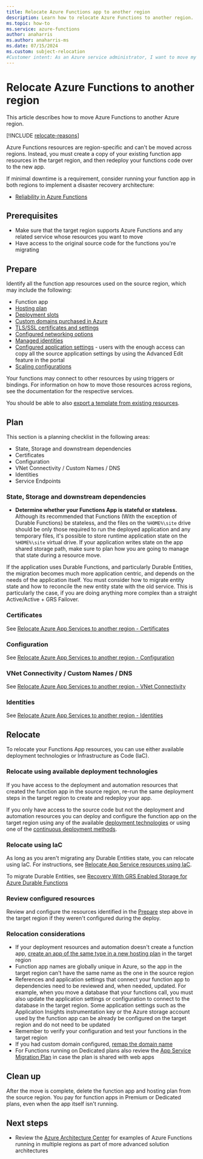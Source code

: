```yaml
---
title: Relocate Azure Functions app to another region
description: Learn how to relocate Azure Functions to another region.
ms.topic: how-to
ms.service: azure-functions
author: anaharris
ms.author: anaharris-ms
ms.date: 07/15/2024
ms.custom: subject-relocation
#Customer intent: As an Azure service administrator, I want to move my Azure Functions resources to another Azure region.
---
```


# Relocate Azure Functions to another region

This article describes how to move Azure Functions to another Azure region.

[!INCLUDE [relocate-reasons](./includes/service-relocation-reason-include.md)]

Azure Functions resources are region-specific and can't be moved across regions. Instead, you must create a copy of your existing function app resources in the target region, and then redeploy your functions code over to the new app.

If minimal downtime is a requirement, consider running your function app in both regions to implement a disaster recovery architecture:

- [Reliability in Azure Functions](../reliability/reliability-functions.md#cross-region-disaster-recovery-and-business-continuity)


## Prerequisites

- Make sure that the target region supports Azure Functions and any related service whose resources you want to move
- Have access to the original source code for the functions you're migrating

## Prepare

Identify all the function app resources used on the source region, which may include the following:

- Function app
- [Hosting plan](../azure-functions/functions-scale.md#overview-of-plans)
- [Deployment slots](../azure-functions/functions-deployment-slots.md)
- [Custom domains purchased in Azure](../app-service/manage-custom-dns-buy-domain.md)
- [TLS/SSL certificates and settings](../app-service/configure-ssl-certificate.md)
- [Configured networking options](../azure-functions/functions-networking-options.md)
- [Managed identities](../app-service/overview-managed-identity.md)
- [Configured application settings](../azure-functions/functions-how-to-use-azure-function-app-settings.md) - users with the enough access can copy all the source application settings by using the Advanced Edit feature in the portal
- [Scaling configurations](../azure-functions/functions-scale.md#scale)

Your functions may connect to other resources by using triggers or bindings. For information on how to move those resources across regions, see the documentation for the respective services.

You should be able to also [export a template from existing resources](../azure-resource-manager/templates/export-template-portal.md).


## Plan

This section is a planning checklist in the following areas:

- State, Storage and downstream dependencies
- Certificates
- Configuration
- VNet Connectivity / Custom Names / DNS
- Identities
- Service Endpoints


### State, Storage and downstream dependencies

- **Determine whether your Functions App is stateful or stateless.**  Although its recommended that Functions (With the exception of Durable Functions) be stateless, and the files on the `%HOME%\site` drive should be only those required to run the deployed application and any temporary files, it's possible to store runtime application state on the `%HOME%\site` virtual drive. If your application writes state on the app shared storage path, make sure to plan how you are going to manage that state during a resource move.

If the application uses Durable Functions, and particularly Durable Entities, the migration becomes much more application centric, and depends on the needs of the application itself. You must consider how to migrate entity state and how to reconcile the new entity state with the old service. This is particularly the case, if you are doing anything more complex than a straight Active/Active + GRS Failover.

### Certificates

See [Relocate Azure App Services to another region - Certificates](relocation-app-services.md#certificates)

### Configuration

See [Relocate Azure App Services to another region - Configuration](relocation-app-services.md#configuration)

### VNet Connectivity / Custom Names / DNS

See [Relocate Azure App Services to another region - VNet Connectivity](relocation-app-services.md#vnet-connectivity-custom-names-dns)

### Identities

See [Relocate Azure App Services to another region - Identities](relocation-app-services.md#ideentities)

## Relocate

To relocate your Functions App resources, you can use either available deployment technologies or Infrastructure as Code (IaC).


### Relocate using available deployment technologies

If you have access to the deployment and automation resources that created the function app in the source region, re-run the same deployment steps in the target region to create and redeploy your app. 

If you only have access to the source code but not the deployment and automation resources you can deploy and configure the function app on the target region using any of the available [deployment technologies](../azure-functions/functions-deployment-technologies.md) or using one of the [continuous deployment methods](../azure-functions/functions-continuous-deployment.md).


### Relocate using IaC

As long as you aren't migrating any Durable Entities state, you can relocate using IaC. For instructions, see [Relocate App Service resources using IaC](./relocation-app-services.md#relocate-using-iac).

To migrate Durable Entities, see [Recovery With GRS Enabled Storage for Azure Durable Functions](../azure-functions/durable/durable-functions-disaster-recovery-geo-distribution.md#scenario-3---load-balanced-compute-with-grs-shared-storage)

### Review configured resources

Review and configure the resources identified in the [Prepare](#prepare) step above in the target region if they weren't configured during the deploy. 

### Relocation considerations
+ If your deployment resources and automation doesn't create a function app, [create an app of the same type in a new hosting plan](../azure-functions/functions-scale.md#overview-of-plans) in the target region
+ Function app names are globally unique in Azure, so the app in the target region can't have the same name as the one in the source region
+ References and application settings that connect your function app to dependencies need to be reviewed and, when needed, updated. For example, when you move a database that your functions call, you must also update the application settings or configuration to connect to the database in the target region. Some application settings such as the Application Insights instrumentation key or the Azure storage account used by the function app can be already be configured on the target region and do not need to be updated
+ Remember to verify your configuration and test your functions in the target region
+ If you had custom domain configured, [remap the domain name](../app-service/manage-custom-dns-migrate-domain.md#4-remap-the-active-dns-name)
+ For Functions running on Dedicated plans also review the [App Service Migration Plan](../app-service/manage-move-across-regions.md) in case the plan is shared with web apps

## Clean up

After the move is complete, delete the function app and hosting plan from the source region. You pay for function apps in Premium or Dedicated plans, even when the app itself isn't running.

## Next steps

+ Review the [Azure Architecture Center](/azure/architecture/browse/?expanded=azure&products=azure-functions) for examples of Azure Functions running in multiple regions as part of more advanced solution architectures

